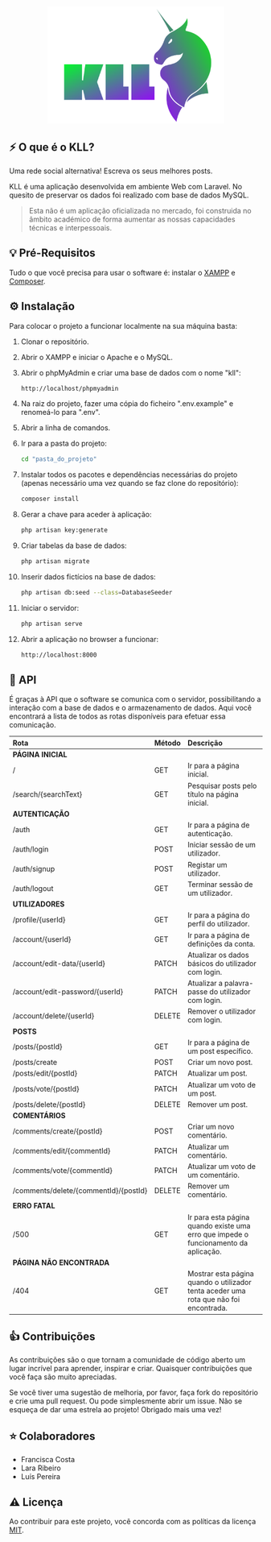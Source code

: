 <p align="center"><img width="350" src="public/images/full-logo.png" alt="Logótipo KLL"></p>

## ⚡️ O que é o KLL?

Uma rede social alternativa! Escreva os seus melhores posts.

KLL é uma aplicação desenvolvida em ambiente Web com Laravel. No quesito de preservar os dados foi realizado com base de dados MySQL.

> Esta não é um aplicação oficializada no mercado, foi construida no âmbito académico de forma aumentar as nossas capacidades técnicas e interpessoais.

## 💡 Pré-Requisitos

Tudo o que você precisa para usar o software é: instalar o [XAMPP](https://www.apachefriends.org/download.html) e [Composer](https://getcomposer.org/download).

## ⚙️ Instalação

Para colocar o projeto a funcionar localmente na sua máquina basta:

1. Clonar o repositório.

2. Abrir o XAMPP e iniciar o Apache e o MySQL.

3. Abrir o phpMyAdmin e criar uma base de dados com o nome "kll":

    ```sh
    http://localhost/phpmyadmin
    ```

4. Na raiz do projeto, fazer uma cópia do ficheiro ".env.example" e renomeá-lo para ".env".

5. Abrir a linha de comandos.

6. Ir para a pasta do projeto:

    ```sh
    cd "pasta_do_projeto"
    ```

7. Instalar todos os pacotes e dependências necessárias do projeto (apenas necessário uma vez quando se faz clone do repositório):

    ```sh
    composer install
    ```

8. Gerar a chave para aceder à aplicação:

    ```sh
    php artisan key:generate
    ```

9. Criar tabelas da base de dados:

    ```sh
    php artisan migrate
    ```

10. Inserir dados fictícios na base de dados:

    ```sh
    php artisan db:seed --class=DatabaseSeeder
    ```

11. Iniciar o servidor:

    ```sh
    php artisan serve
    ```

12. Abrir a aplicação no browser a funcionar:

    ```sh
    http://localhost:8000
    ```

## 📖 API

É graças à API que o software se comunica com o servidor, possibilitando a interação com a base de dados e o armazenamento de dados.
Aqui você encontrará a lista de todos as rotas disponíveis para efetuar essa comunicação.

| Rota                                  | Método | Descrição                                                                             |
| :------------------------------------ | :----- | :------------------------------------------------------------------------------------ |
| **PÁGINA INICIAL**                    |
| /                                     | GET    | Ir para a página inicial.                                                             |
| /search/{searchText}                  | GET    | Pesquisar posts pelo título na página inicial.                                        |
| **AUTENTICAÇÃO**                      |
| /auth                                 | GET    | Ir para a página de autenticação.                                                     |
| /auth/login                           | POST   | Iniciar sessão de um utilizador.                                                      |
| /auth/signup                          | POST   | Registar um utilizador.                                                               |
| /auth/logout                          | GET    | Terminar sessão de um utilizador.                                                     |
| **UTILIZADORES**                      |
| /profile/{userId}                     | GET    | Ir para a página do perfil do utilizador.                                             |
| /account/{userId}                     | GET    | Ir para a página de definições da conta.                                              |
| /account/edit-data/{userId}           | PATCH  | Atualizar os dados básicos do utilizador com login.                                   |
| /account/edit-password/{userId}       | PATCH  | Atualizar a palavra-passe do utilizador com login.                                    |
| /account/delete/{userId}              | DELETE | Remover o utilizador com login.                                                       |
| **POSTS**                             |
| /posts/{postId}                       | GET    | Ir para a página de um post específico.                                               |
| /posts/create                         | POST   | Criar um novo post.                                                                   |
| /posts/edit/{postId}                  | PATCH  | Atualizar um post.                                                                    |
| /posts/vote/{postId}                  | PATCH  | Atualizar um voto de um post.                                                         |
| /posts/delete/{postId}                | DELETE | Remover um post.                                                                      |
| **COMENTÁRIOS**                       |
| /comments/create/{postId}             | POST   | Criar um novo comentário.                                                             |
| /comments/edit/{commentId}            | PATCH  | Atualizar um comentário.                                                              |
| /comments/vote/{commentId}            | PATCH  | Atualizar um voto de um comentário.                                                   |
| /comments/delete/{commentId}/{postId} | DELETE | Remover um comentário.                                                                |
| **ERRO FATAL**                        |
| /500                                  | GET    | Ir para esta página quando existe uma erro que impede o funcionamento da aplicação.   |
| **PÁGINA NÃO ENCONTRADA**             |
| /404                                  | GET    | Mostrar esta página quando o utilizador tenta aceder uma rota que não foi encontrada. |

## 👍 Contribuições

As contribuições são o que tornam a comunidade de código aberto um lugar incrível para aprender, inspirar e criar. Quaisquer contribuições que você faça são muito apreciadas.

Se você tiver uma sugestão de melhoria, por favor, faça fork do repositório e crie uma pull request. Ou pode simplesmente abrir um issue. Não se esqueça de dar uma estrela ao projeto! Obrigado mais uma vez!

## ⭐️ Colaboradores

-   Francisca Costa
-   Lara Ribeiro
-   Luís Pereira

## ⚠️ Licença

Ao contribuir para este projeto, você concorda com as políticas da licença [MIT](LICENSE).

